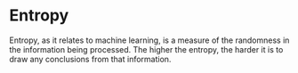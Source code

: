 # Entropy
Entropy, as it relates to machine learning, is a measure of the randomness in the information being processed. The higher the entropy, the harder it is to draw any conclusions from that information.

